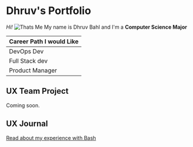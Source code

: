 # Dhruv's Portfolio

*Hi!* 
![Thats Me](/assests/IMG_1270.HEIC)
My name is Dhruv Bahl and I'm a **Computer Science Major** 

| Career Path I would Like   |              
| -------------              | 
| DevOps Dev                 |  
| Full Stack dev             |  
| Product Manager            |
  


## UX Team Project

Coming soon.

## UX Journal

[Read about my experience with Bash](j01/)
